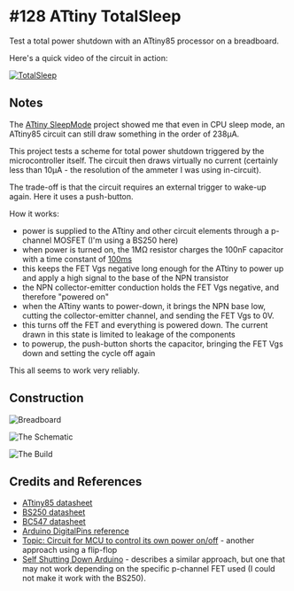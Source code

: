 # #128 ATtiny TotalSleep

Test a total power shutdown with an ATtiny85 processor on a breadboard.

Here's a quick video of the circuit in action:

[![TotalSleep](https://img.youtube.com/vi/Id6DoiL4zDo/0.jpg)](https://www.youtube.com/watch?v=Id6DoiL4zDo)

## Notes

The [ATtiny SleepMode](../SleepMode) project showed me that even in CPU sleep mode, an ATtiny85 circuit can
still draw something in the order of 238µA.

This project tests a scheme for total power shutdown triggered by the microcontroller itself.
The circuit then draws virtually no current (certainly less than 10µA - the resolution of the ammeter I was using in-circuit).

The trade-off is that the circuit requires an external trigger to wake-up again. Here it uses a push-button.

How it works:
* power is supplied to the ATtiny and other circuit elements through a p-channel MOSFET (I'm using a BS250 here)
* when power is turned on, the 1MΩ resistor charges the 100nF capacitor with a time constant of [100ms](https://www.wolframalpha.com/input/?i=1M%CE%A9*100nF)
* this keeps the FET Vgs negative long enough for the ATtiny to power up and apply a high signal to the base of the NPN transistor
* the NPN collector-emitter conduction holds the FET Vgs negative, and therefore "powered on"
* when the ATtiny wants to power-down, it brings the NPN base low, cutting the collector-emitter channel, and sending the FET Vgs to 0V.
* this turns off the FET and everything is powered down. The current drawn in this state is limited to leakage of the components
* to powerup, the push-button shorts the capacitor, bringing the FET Vgs down and setting the cycle off again

This all seems to work very reliably.

## Construction

![Breadboard](./assets/TotalSleep_bb.jpg?raw=true)

![The Schematic](./assets/TotalSleep_schematic.jpg?raw=true)

![The Build](./assets/TotalSleep_build.jpg?raw=true)

## Credits and References
* [ATtiny85 datasheet](http://www.atmel.com/devices/ATTINY85.aspx)
* [BS250 datasheet](https://www.futurlec.com/Transistors/BS250.shtml)
* [BC547 datasheet](https://www.futurlec.com/Transistors/BC547.shtml)
* [Arduino DigitalPins reference](https://www.arduino.cc/en/Tutorial/DigitalPins)
* [Topic: Circuit for MCU to control its own power on/off](http://forum.arduino.cc/index.php?topic=118504.0) - another approach using a flip-flop
* [Self Shutting Down Arduino](http://letsmakerobots.com/content/self-shutting-down-arduino-or-any-other-microcontroller-matter) - describes a similar approach, but one that may not work depending on the specific p-channel FET used (I could not make it work with the BS250).

